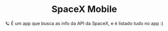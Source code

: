 <h1 align="center">SpaceX Mobile</h1>
<p align="center">🪐 É um app que busca as info da API da SpaceX, e é listado tudo no app :)</p>
